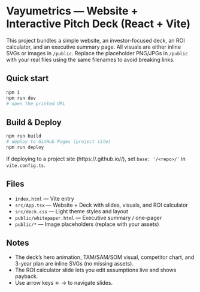# Vayumetrics — Website + Interactive Pitch Deck (React + Vite)

This project bundles a simple website, an investor-focused deck, an ROI calculator, and an executive summary page.
All visuals are either inline SVGs or images in `/public`. Replace the placeholder PNG/JPGs in `/public` with your real files
using the same filenames to avoid breaking links.

## Quick start
```bash
npm i
npm run dev
# open the printed URL
```

## Build & Deploy
```bash
npm run build
# deploy to GitHub Pages (project site)
npm run deploy
```
If deploying to a project site (https://<user>.github.io/<repo>/), set `base: '/<repo>/'` in `vite.config.ts`.

## Files
- `index.html` — Vite entry
- `src/App.tsx` — Website + Deck with slides, visuals, and ROI calculator
- `src/deck.css` — Light theme styles and layout
- `public/whitepaper.html` — Executive summary / one-pager
- `public/*` — Image placeholders (replace with your assets)

## Notes
- The deck’s hero animation, TAM/SAM/SOM visual, competitor chart, and 3-year plan are inline SVGs (no missing assets).
- The ROI calculator slide lets you edit assumptions live and shows payback.
- Use arrow keys ← → to navigate slides.